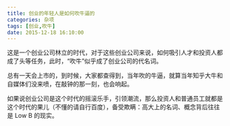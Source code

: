 ```yaml
---
title: 创业的年轻人是如何吹牛逼的
categories: 杂项
tags: [创业,吹牛]
date: 2015-12-18 16:10:00
---
```


这是一个创业公司林立的时代，对于这些创业公司来说，如何吸引人才和投资人都成了头等任务，此时，“吹牛”似乎成了创业公司的代名词。

总有一天会上市的，到时候，大家都查得到，当年吹的牛逼，就算当年知乎大牛和自媒体们没来喷，在敲钟的那一刻，也会响起。

如果说创业公司是这个时代的摇滚乐手，引领潮流，那么投资人和普通员工就都是这个时代的果儿（不懂的请自行百度），备受欺瞒：高大上的名词、概念背后往往是 Low B 的现实。
